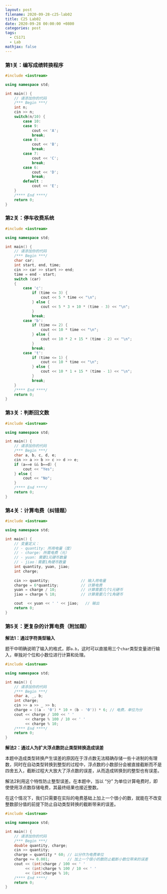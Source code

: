 ```yaml
---
layout: post
filename: 2020-09-28-c25-lab02
title: C25 Lab02
date: 2020-09-28 00:00:00 +0800
categories: post
tags:
  - CS171
  - Lab
mathjax: false
---
```


### 第1关：编写成绩转换程序

```cpp
#include <iostream>

using namespace std;

int main() {
	// 请添加你的代码
    /*** Begin ***/
    int n;
    cin >> n;
    switch(n/10) {
        case 10:
        case 9:
            cout << 'A';
            break;
        case 8:
            cout << 'B';
            break;
        case 7:
            cout << 'C';
            break;
        case 6:
            cout << 'D';
            break;
        default :
            cout << 'E';
    }
    /**** End ****/
	return 0;
}
```

### 第2关：停车收费系统

```cpp
#include <iostream>

using namespace std;

int main() {
	// 请添加你的代码
    /*** Begin ***/
    char car;
    int start, end, time;
    cin >> car >> start >> end;
    time = end - start;
    switch (car)
    {
        case 'c':
            if (time <= 3) {
                cout << 5 * time << "\n";
            } else {
                cout << 5 * 3 + 10 * (time - 3) << "\n";
            }
            break;
        case 'b':
            if (time <= 2) {
                cout << 10 * time << "\n";
            } else {
                cout << 10 * 2 + 15 * (time - 2) << "\n";
            }
            break;
        case 't':
            if (time <= 1) {
                cout << 10 * time << "\n";
            } else {
                cout << 10 * 1 + 15 * (time - 1) << "\n";
            }
            break;
    }
    /**** End ****/
	return 0;
}
```

### 第3关：判断回文数

```cpp
#include <iostream>

using namespace std;

int main() {
	// 请添加你的代码
    /*** Begin ***/
    char a, b, c, d, e;
    cin >> a >> b >> c >> d >> e;
    if (a==e && b==d) {
        cout << "Yes";
    } else {
        cout << "No";
    }
    /**** End ****/
	return 0;
}
```

### 第4关：计算电费（纠错题）

```cpp
#include <iostream>

using namespace std;

int main() {
    // 变量定义：
    // - quantity: 所用电量（度）
    // - charge: 所需电费（元）
    // - yuan: 需要1元硬币数量
    // - jiao：需要1角硬币数量
    int quantity, yuan, jiao;
    int charge;
    
    cin >> quantity;              // 输入用电量
    charge = 6*quantity;          // 计算电费
    yuan = charge / 10;           // 计算需要几个1元硬币
    jiao = charge % 10;           // 计算需要几个1角硬币

    cout  << yuan << ' ' << jiao;   // 输出
    return 0;
}
```

### 第5关：更复杂的计算电费（附加题）

**解法1：通过字符类型输入**

题干中明确说明了输入的格式，即`a.b`，这时可以直接用三个`char`类型变量进行输入，单独对个位和小数位进行计算和处理。
```cpp
#include <iostream>

using namespace std;

int main() {
	// 请添加你的代码
    /*** Begin ***/
    char a, _, b;
    int charge;
    cin >> a >> _ >> b;
    charge = ((a - '0') * 10 + (b - '0')) * 6; // 电费，单位为分
    cout << charge / 100 << ' ' 
         << charge % 100 / 10 << ' ' 
         << charge % 10;
    /**** End ****/
	return 0;
}
```

**解法2：通过人为扩大浮点数防止类型转换造成误差**

本题中造成类型转换产生误差的原因在于浮点数无法精确存储一些十进制的有理数，同时在自动类型转换到整型的过程中，浮点数的小数部分会被直接截断而不是四舍五入，截断过程大大放大了浮点数的误差，从而造成转换到的整型也有误差。

解法2利用这个特性防止整型误差。在本题中，当以 “分” 为单位计算电费时，即使使用浮点数存储电费，其最终结果也接近整数。

在这个情况下，我们只需要在实际的电费基础上加上一个很小的数，就能在不改变整数部分值的前提下防止自动类型转换的截断带来的误差。

```cpp
#include <iostream>

using namespace std;

int main() {
	// 请添加你的代码
    /*** Begin ***/
    double quantity, charge;
    cin >> quantity;
    charge = quantity * 60; // 以分作为电费单位
    charge += 0.001;        // 加上一个很小的数防止截断小数位带来的误差
    cout << (int)charge / 100 << ' ' 
         << (int)charge % 100 / 10 << ' ' 
         << (int)charge % 10;
    /**** End ****/
	return 0;
}
```